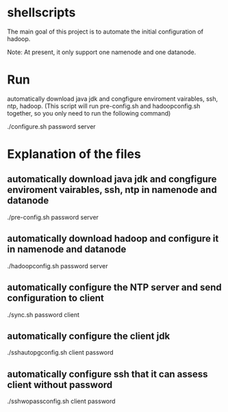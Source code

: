 # shellscripts
The main goal of this project is to automate the initial configuration of hadoop.

Note: At present, it only support one namenode and one datanode.

# Run

automatically download java jdk and congfigure enviroment vairables, ssh,
ntp, hadoop. (This script will run pre-config.sh and hadoopconfig.sh together, so you only need to run the following command)

./configure.sh password server


# Explanation of the files

## automatically download java jdk and congfigure enviroment vairables, ssh, ntp in namenode and datanode

./pre-config.sh password server

## automatically download hadoop and configure it in namenode and datanode
./hadoopconfig.sh password server

## automatically configure the NTP server and send configuration to client
./sync.sh password client

## automatically configure the client jdk
./sshautopgconfig.sh client password

## automatically configure ssh that it can assess client without password
./sshwopassconfig.sh client password
